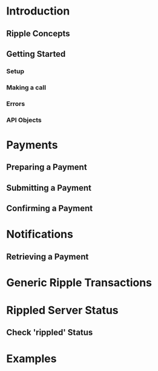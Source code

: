 # Introduction
## Ripple Concepts
## Getting Started
### Setup
### Making a call
### Errors
### API Objects
# Payments
## Preparing a Payment
## Submitting a Payment
## Confirming a Payment
# Notifications
## Retrieving a Payment
# Generic Ripple Transactions
## 
# Rippled Server Status
## Check 'rippled' Status
# Examples
